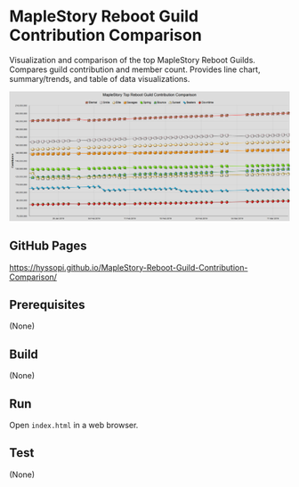 # MapleStory Reboot Guild Contribution Comparison
Visualization and comparison of the top MapleStory Reboot Guilds. Compares guild contribution and member count. Provides line chart, summary/trends, and table of data visualizations.

![splash](images/splash.png)

## GitHub Pages
https://hyssopi.github.io/MapleStory-Reboot-Guild-Contribution-Comparison/

## Prerequisites
(None)

## Build
(None)

## Run
Open `index.html` in a web browser.

## Test
(None)
